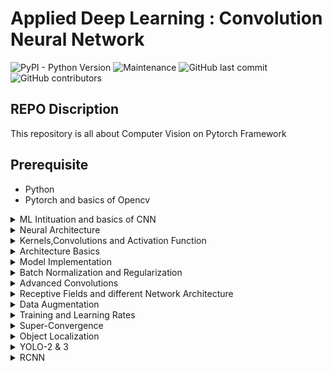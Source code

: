 # Applied Deep Learning : Convolution Neural Network

![PyPI - Python Version](https://img.shields.io/pypi/pyversions/3)
![Maintenance](https://img.shields.io/maintenance/yes/2020)
![GitHub last commit](https://img.shields.io/github/last-commit/Shakil-1501/TSAI)
![GitHub contributors](https://img.shields.io/github/contributors/Shakil-1501/TSAI)


## REPO Discription

   This repository is all about Computer Vision on Pytorch Framework

## Prerequisite

- Python
- Pytorch and basics of Opencv

<details>
<summary>ML Intituation and basics of CNN</summary>

[Work-Link]()

</details>

<details>
<summary>Neural Architecture</summary>

[Work-Link]()

</details>

<details>
<summary>Kernels,Convolutions and Activation Function</summary>

[Work-Link]()

</details>

<details>
<summary>Architecture Basics</summary>

[Work-Link]()

</details>

<details>
<summary>Model Implementation</summary>

[Work-Link]()

</details>

<details>
<summary>Batch Normalization and Regularization</summary>

[Work-Link]()

</details>

<details>
<summary>Advanced Convolutions</summary>

[Work-Link]()

</details>

<details>
<summary>Receptive Fields and different Network Architecture</summary>

[Work-Link]()

</details>

<details>
<summary>Data Augmentation</summary>

[Work-Link]()

</details>

<details>
<summary>Training and Learning Rates</summary>

[Work-Link]()

</details>

<details>
<summary>Super-Convergence</summary>

[Work-Link]()

</details>

<details>
<summary>Object Localization</summary>

[Work-Link]()

</details>

<details>
<summary>YOLO-2 & 3</summary>

[Work-Link]()

</details>

<details>
<summary>RCNN</summary>

[Work-Link]()

</details>
